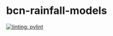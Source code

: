 # bcn-rainfall-models

[![linting: pylint](https://img.shields.io/badge/linting-pylint-yellowgreen)](https://github.com/pylint-dev/pylint)
